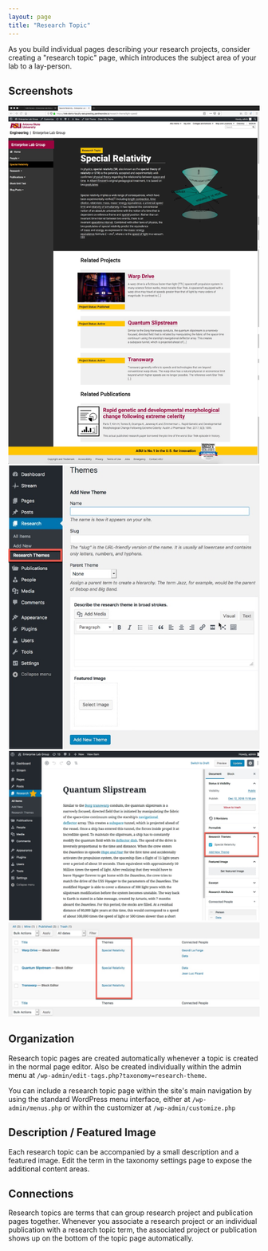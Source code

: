 ```yaml
---
layout: page
title: "Research Topic"
---
```


As you build individual pages describing your research projects, consider creating a "research topic" page, which introduces the subject area of your lab to a lay-person.

## Screenshots ##

<div id="lightbox" class="lightbox">
    <a href="../assets/img/theme-front.jpg">
        <img src="/../assets/img/theme-front.jpg" alt="Screen shot: Research Topic Page" />
    </a>
    <a href="../assets/img/theme-create.jpg">
        <img src="/../assets/img/theme-create.jpg" alt="Screen shot: Creating a research topic page" />
    </a>
    <a href="../assets/img/theme-assign-research.jpg">
        <img src="/../assets/img/theme-assign-research.jpg" alt="Screen shot: Assigning a research topic as a terms for a research project" />
    </a>
        <a href="../assets/img/theme-research-list.jpg">
        <img src="../assets/img/theme-research-list.jpg" alt="Screen shot: Admin area highlighting which terms are assigned." />
    </a>
</div>

## Organization ##

Research topic pages are created automatically whenever a topic is created in the normal page editor. Also be created individually within the admin menu at `/wp-admin/edit-tags.php?taxonomy=research-theme`. 

You can include a research topic page within the site's main navigation by using the standard WordPress menu interface, either at `/wp-admin/menus.php` or within the customizer at `/wp-admin/customize.php`

## Description / Featured Image ##

Each research topic can be accompanied by a small description and a featured image. Edit the term in the taxonomy settings page to expose the additional content areas.

## Connections ##

Research topics are terms that can group research project and publication pages together. Whenever you associate a research project or an individual publication with a research topic term, the associated project or publication shows up on the bottom of the topic page automatically.
